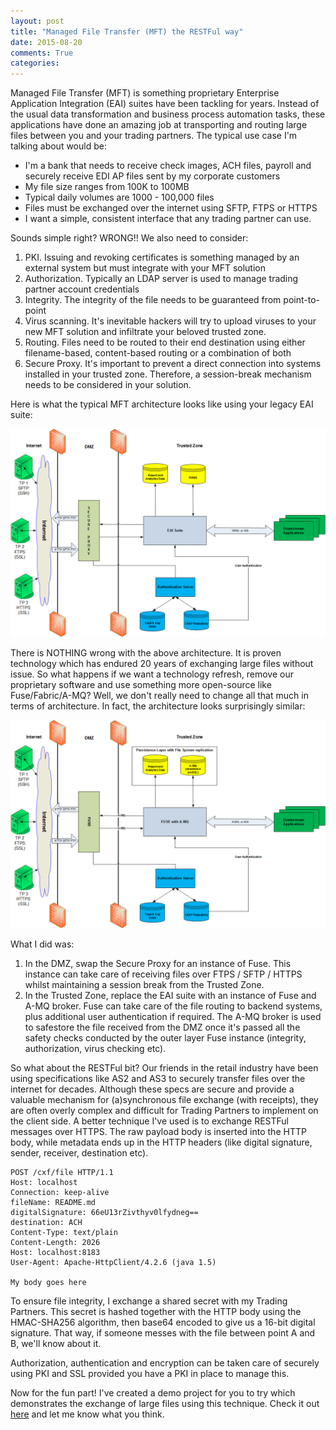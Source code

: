 ```yaml
---
layout: post
title: "Managed File Transfer (MFT) the RESTFul way"
date: 2015-08-20
comments: True
categories:
---
```


Managed File Transfer (MFT) is something proprietary Enterprise Application Integration (EAI) suites have been tackling for years. Instead of the usual data 
transformation and business process automation tasks, these applications have done an amazing job at transporting and routing large files between you and your 
trading partners. The typical use case I'm talking about would be:

* I'm a bank that needs to receive check images, ACH files, payroll and securely receive EDI AP files sent by my corporate customers
* My file size ranges from 100K to 100MB
* Typical daily volumes are 1000 - 100,000 files
* Files must be exchanged over the internet using SFTP, FTPS or HTTPS
* I want a simple, consistent interface that any trading partner can use.

Sounds simple right? WRONG!! We also need to consider:

1. PKI. Issuing and revoking certificates is something managed by an external system but must integrate with your MFT solution
2. Authorization. Typically an LDAP server is used to manage trading partner account credentials
3. Integrity. The integrity of the file needs to be guaranteed from point-to-point
4. Virus scanning. It's inevitable hackers will try to upload viruses to your new MFT solution and infiltrate your beloved trusted zone.
5. Routing. Files need to be routed to their end destination using either filename-based, content-based routing or a combination of both
6. Secure Proxy. It's important to prevent a direct connection into systems installed in your trusted zone. Therefore, a session-break mechanism needs to be considered in your solution.

Here is what the typical MFT architecture looks like using your legacy EAI suite:

![EAI MFT Architecture](https://raw.githubusercontent.com/sigreen/sigreen.github.io/master/images/eai_secureProxy.png)

There is NOTHING wrong with the above architecture. It is proven technology which has endured 20 years of exchanging large files without issue. So what happens if we
want a technology refresh, remove our proprietary software and use something more open-source like Fuse/Fabric/A-MQ? Well, we don't really need to change all that much
in terms of architecture. In fact, the architecture looks surprisingly similar:

![Fuse MFT Architecture](https://raw.githubusercontent.com/sigreen/sigreen.github.io/master/images/fuse_secureProxy.png)

What I did was:

1. In the DMZ, swap the Secure Proxy for an instance of Fuse. This instance can take care of receiving files over FTPS / SFTP / HTTPS whilst maintaining a session break
from the Trusted Zone.
2. In the Trusted Zone, replace the EAI suite with an instance of Fuse and A-MQ broker. Fuse can take care of the file routing to backend systems, plus additional user
authentication if required. The A-MQ broker is used to safestore the file received from the DMZ once it's passed all the safety checks conducted by the outer layer Fuse
instance (integrity, authorization, virus checking etc).

So what about the RESTFul bit? Our friends in the retail industry have been using specifications like AS2 and AS3 to securely transfer files over the internet for decades.
Although these specs are secure and provide a valuable mechanism for (a)synchronous file exchange (with receipts), they are often overly complex and difficult for 
Trading Partners to implement on the client side. A better technique I've used is to exchange RESTFul messages over HTTPS. The raw payload body is inserted into the 
HTTP body, while metadata ends up in the HTTP headers (like digital signature, sender, receiver, destination etc).

~~~ Text
POST /cxf/file HTTP/1.1
Host: localhost
Connection: keep-alive
fileName: README.md
digitalSignature: 66eU13rZivthyv0lfydneg==
destination: ACH
Content-Type: text/plain
Content-Length: 2026
Host: localhost:8183
User-Agent: Apache-HttpClient/4.2.6 (java 1.5)

My body goes here
~~~

To ensure file integrity, I exchange a shared secret with my Trading Partners. This secret is hashed together with the HTTP body using the HMAC-SHA256 algorithm, then base64 encoded to give us a 16-bit digital signature. That way, if someone messes with the file between point A and B, we'll know about it.

Authorization, authentication and encryption can be taken care of securely using PKI and SSL provided you have a PKI in place to manage this.

Now for the fun part! I've created a demo project for you to try which demonstrates the exchange of large files using this technique. Check it out [here](https://github.com/sigreen/rest-mft-osgi) and 
let me know what you think.
